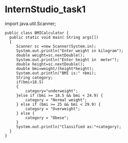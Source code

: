 # InternStudio_task1
import java.util.Scanner;

	public class BMICalculator {
      public static void main( String args[])
      {
    	 Scanner sc =new Scanner(System.in); 
    	 System.out.println("Enter weight in kilogram");
    	 double weight=sc.nextDouble();
    	 System.out.println("Enter height in  meter");
    	 double height=sc.nextDouble();
    	 double bmi=weight/(height*height);
    	 System.out.println("BMI is:" +bmi);
    	 String category;
    	 if(bmi<18.5)
    	 {
    		 category="underweight";
    	 }else if (bmi >= 18.5 && bmi < 24.9) {
             category = "Normal weight";
         } else if (bmi >= 25 && bmi < 29.9) {
             category = "Overweight";
         } else {
             category = "Obese";
         }
    	 System.out.println("Classified as:"+category);
      }
	}
